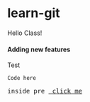 # learn-git
Hello Class!

#### Adding new features
<summary>
Test
</summary>
<code>
Code here
</code>
<pre>
inside pre <a href="www.google.com"> click me</a>
</pre>
